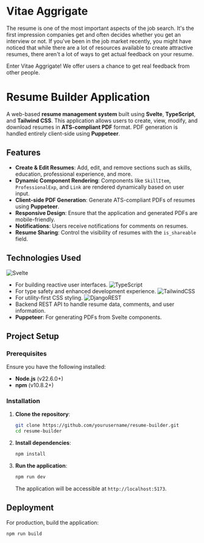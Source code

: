 # Vitae Aggrigate

The resume is one of the most important aspects of the job search. It's the first impression companies get and often decides whether you get an interview or not. If you've been in the job market recently, you might have noticed that while there are a lot of resources available to create attractive resumes, there aren't a lot of ways to get actual feedback on your resume. 

Enter Vitae Aggrigate! We offer users a chance to get real feedback from other people. 

# Resume Builder Application

A web-based **resume management system** built using **Svelte**, **TypeScript**, and **Tailwind CSS**. This application allows users to create, view, modify, and download resumes in **ATS-compliant PDF** format. PDF generation is handled entirely client-side using **Puppeteer**.

## Features

- **Create & Edit Resumes**: Add, edit, and remove sections such as skills, education, professional experience, and more.
- **Dynamic Component Rendering**: Components like `SkillItem`, `ProfessionalExp`, and `Link` are rendered dynamically based on user input.
- **Client-side PDF Generation**: Generate ATS-compliant PDFs of resumes using **Puppeteer**.
- **Responsive Design**: Ensure that the application and generated PDFs are mobile-friendly.
- **Notifications**: Users receive notifications for comments on resumes.
- **Resume Sharing**: Control the visibility of resumes with the `is_shareable` field.

## Technologies Used

![Svelte](https://img.shields.io/badge/svelte-%23f1413d.svg?style=for-the-badge&logo=svelte&logoColor=white)
- For building reactive user interfaces.
![TypeScript](https://img.shields.io/badge/typescript-%23007ACC.svg?style=for-the-badge&logo=typescript&logoColor=white)
- For type safety and enhanced development experience.
![TailwindCSS](https://img.shields.io/badge/tailwindcss-%2338B2AC.svg?style=for-the-badge&logo=tailwind-css&logoColor=white)
- For utility-first CSS styling.
![DjangoREST](https://img.shields.io/badge/DJANGO-REST-ff1709?style=for-the-badge&logo=django&logoColor=white&color=ff1709&labelColor=gray)
- Backend REST API to handle resume data, comments, and user information.
- **Puppeteer**: For generating PDFs from Svelte components.

## Project Setup

### Prerequisites

Ensure you have the following installed:

- **Node.js** (v22.6.0+)
- **npm** (v10.8.2+)

### Installation

1. **Clone the repository**:
    ```bash
    git clone https://github.com/yourusername/resume-builder.git
    cd resume-builder
    ```

2. **Install dependencies**:
    ```bash
    npm install
    ```

3. **Run the application**:
    ```bash
    npm run dev
    ```

    The application will be accessible at `http://localhost:5173`.

## Deployment

For production, build the application:

```bash
npm run build
